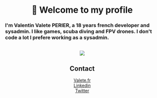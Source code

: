<h1 align="center">👋 Welcome to my profile </h1>
<h3>I'm Valentin Valete PERIER, a 18 years french developer and sysadmin. I like games, scuba diving and FPV drones. I don't code a lot I prefere working as a sysadmin.</h3>
<br>
<div align="center">
<img src="https://github-readme-stats.vercel.app/api/top-langs/?username=ValeteDJ91&langs_count=8"></img>
<div>
<h2>Contact</h2>
<a href="valete.fr">Valete.fr</a>
<br>
<a href="https://www.linkedin.com/in/valentin-perier-picard-305186236/">Linkedin</a>
<br>
<a href="https://twitter.com/ValentinPerier_">Twitter</a>